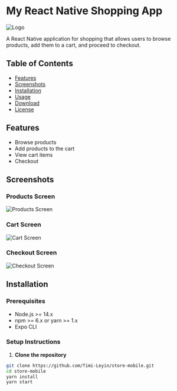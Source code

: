 # My React Native Shopping App

![Logo](./assets/images/icon.png)

A React Native application for shopping that allows users to browse products, add them to a cart, and proceed to checkout.

## Table of Contents

- [Features](#features)
- [Screenshots](#screenshots)
- [Installation](#installation)
- [Usage](#usage)
- [Download](#download)
- [License](#license)

## Features

- Browse products
- Add products to the cart
- View cart items
- Checkout

## Screenshots

### Products Screen

![Products Screen](./assets/showcase/1.jpg)

### Cart Screen

![Cart Screen](./assets/showcase/2.jpg)

### Checkout Screen

![Checkout Screen](./assets/showcase/3.jpg)

## Installation

### Prerequisites

- Node.js >= 14.x
- npm >= 6.x or yarn >= 1.x
- Expo CLI

### Setup Instructions

1. **Clone the repository**

```bash
git clone https://github.com/Timi-Leyin/store-mobile.git
cd store-mobile
yarn install
yarn start
```
